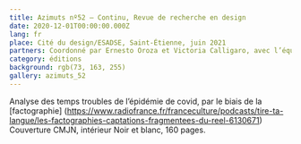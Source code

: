 ```yaml
---
title: Azimuts nº52 – Continu, Revue de recherche en design
date: 2020-12-01T00:00:00.000Z
lang: fr
place: Cité du design/ESADSE, Saint-Étienne, juin 2021
partners: Coordonné par Ernesto Oroza et Victoria Calligaro, avec l’équipe du Cydre en particulier:Merlin Andreae, Corentin Brûlé et Antoine Bouré.
category: éditions
background: rgb(73, 163, 255)
gallery: azimuts_52
---
```

Analyse des temps troubles de l’épidémie de covid, par le biais de la [factographie] (https://www.radiofrance.fr/franceculture/podcasts/tire-ta-langue/les-factographies-captations-fragmentees-du-reel-6130671)
Couverture CMJN, intérieur Noir et blanc, 160 pages.